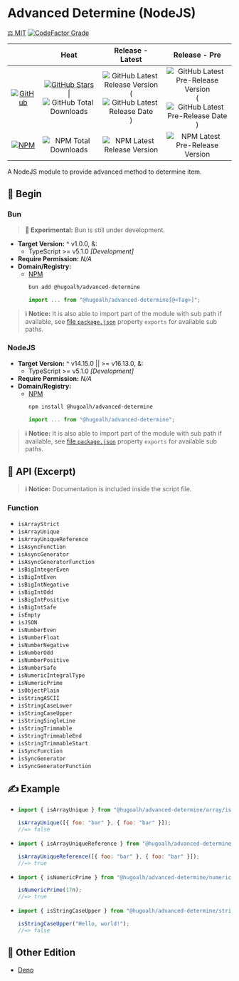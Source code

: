 # Advanced Determine (NodeJS)

[⚖️ MIT](./LICENSE.md)
[![CodeFactor Grade](https://img.shields.io/codefactor/grade/github/hugoalh-studio/advanced-determine-nodejs?label=Grade&logo=codefactor&logoColor=ffffff&style=flat-square "CodeFactor Grade")](https://www.codefactor.io/repository/github/hugoalh-studio/advanced-determine-nodejs)

|  | **Heat** | **Release - Latest** | **Release - Pre** |
|:-:|:-:|:-:|:-:|
| [![GitHub](https://img.shields.io/badge/GitHub-181717?logo=github&logoColor=ffffff&style=flat-square "GitHub")](https://github.com/hugoalh-studio/advanced-determine-nodejs) | [![GitHub Stars](https://img.shields.io/github/stars/hugoalh-studio/advanced-determine-nodejs?label=&logoColor=ffffff&style=flat-square "GitHub Stars")](https://github.com/hugoalh-studio/advanced-determine-nodejs/stargazers) \| ![GitHub Total Downloads](https://img.shields.io/github/downloads/hugoalh-studio/advanced-determine-nodejs/total?label=&style=flat-square "GitHub Total Downloads") | ![GitHub Latest Release Version](https://img.shields.io/github/release/hugoalh-studio/advanced-determine-nodejs?sort=semver&label=&style=flat-square "GitHub Latest Release Version") (![GitHub Latest Release Date](https://img.shields.io/github/release-date/hugoalh-studio/advanced-determine-nodejs?label=&style=flat-square "GitHub Latest Release Date")) | ![GitHub Latest Pre-Release Version](https://img.shields.io/github/release/hugoalh-studio/advanced-determine-nodejs?include_prereleases&sort=semver&label=&style=flat-square "GitHub Latest Pre-Release Version") (![GitHub Latest Pre-Release Date](https://img.shields.io/github/release-date-pre/hugoalh-studio/advanced-determine-nodejs?label=&style=flat-square "GitHub Latest Pre-Release Date")) |
| [![NPM](https://img.shields.io/badge/NPM-CB3837?logo=npm&logoColor=ffffff&style=flat-square "NPM")](https://www.npmjs.com/package/@hugoalh/advanced-determine) | ![NPM Total Downloads](https://img.shields.io/npm/dt/@hugoalh/advanced-determine?label=&style=flat-square "NPM Total Downloads") | ![NPM Latest Release Version](https://img.shields.io/npm/v/@hugoalh/advanced-determine/latest?label=&style=flat-square "NPM Latest Release Version") | ![NPM Latest Pre-Release Version](https://img.shields.io/npm/v/@hugoalh/advanced-determine/pre?label=&style=flat-square "NPM Latest Pre-Release Version") |

A NodeJS module to provide advanced method to determine item.

## 🔰 Begin

### Bun

> **🧪 Experimental:** Bun is still under development.

- **Target Version:** ^ v1.0.0, &:
  - TypeScript >= v5.1.0 *\[Development\]*
- **Require Permission:** *N/A*
- **Domain/Registry:**
  - [NPM](https://www.npmjs.com/package/@hugoalh/advanced-determine)
    ```sh
    bun add @hugoalh/advanced-determine
    ```
    ```js
    import ... from "@hugoalh/advanced-determine[@<Tag>]";
    ```

> **ℹ️ Notice:** It is also able to import part of the module with sub path if available, see [file `package.json`](./package.json) property `exports` for available sub paths.

### NodeJS

- **Target Version:** ^ v14.15.0 \|\| >= v16.13.0, &:
  - TypeScript >= v5.1.0 *\[Development\]*
- **Require Permission:** *N/A*
- **Domain/Registry:**
  - [NPM](https://www.npmjs.com/package/@hugoalh/advanced-determine)
    ```sh
    npm install @hugoalh/advanced-determine
    ```
    ```js
    import ... from "@hugoalh/advanced-determine";
    ```

> **ℹ️ Notice:** It is also able to import part of the module with sub path if available, see [file `package.json`](./package.json) property `exports` for available sub paths.

## 🧩 API (Excerpt)

> **ℹ️ Notice:** Documentation is included inside the script file.

### Function

- `isArrayStrict`
- `isArrayUnique`
- `isArrayUniqueReference`
- `isAsyncFunction`
- `isAsyncGenerator`
- `isAsyncGeneratorFunction`
- `isBigIntegerEven`
- `isBigIntEven`
- `isBigIntNegative`
- `isBigIntOdd`
- `isBigIntPositive`
- `isBigIntSafe`
- `isEmpty`
- `isJSON`
- `isNumberEven`
- `isNumberFloat`
- `isNumberNegative`
- `isNumberOdd`
- `isNumberPositive`
- `isNumberSafe`
- `isNumericIntegralType`
- `isNumericPrime`
- `isObjectPlain`
- `isStringASCII`
- `isStringCaseLower`
- `isStringCaseUpper`
- `isStringSingleLine`
- `isStringTrimmable`
- `isStringTrimmableEnd`
- `isStringTrimmableStart`
- `isSyncFunction`
- `isSyncGenerator`
- `isSyncGeneratorFunction`

## ✍️ Example

- ```js
  import { isArrayUnique } from "@hugoalh/advanced-determine/array/is-unique";

  isArrayUnique([{ foo: "bar" }, { foo: "bar" }]);
  //=> false
  ```
- ```js
  import { isArrayUniqueReference } from "@hugoalh/advanced-determine/array/is-unique-reference";

  isArrayUniqueReference([{ foo: "bar" }, { foo: "bar" }]);
  //=> true
  ```
- ```js
  import { isNumericPrime } from "@hugoalh/advanced-determine/numeric/is-prime";

  isNumericPrime(17n);
  //=> true
  ```
- ```js
  import { isStringCaseUpper } from "@hugoalh/advanced-determine/string/is-case-upper";

  isStringCaseUpper("Hello, world!");
  //=> false
  ```

## 🔗 Other Edition

- [Deno](https://github.com/hugoalh-studio/advanced-determine-deno)
